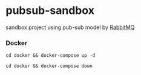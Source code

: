# pubsub-sandbox
sandbox project using pub-sub model by [RabbitMQ](https://www.rabbitmq.com/)

### Docker
```
cd docker && docker-compose up -d
```

```
cd docker && docker-compose down
```
